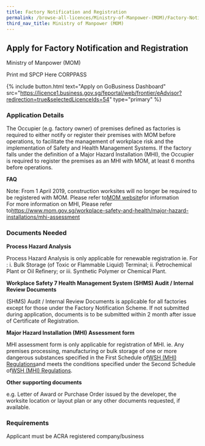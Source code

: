 ```yaml
---
title: Factory Notification and Registration
permalink: /browse-all-licences/Ministry-of-Manpower-(MOM)/Factory-Notification-and-Registration
third_nav_title: Ministry of Manpower (MOM)
---
```


## Apply for Factory Notification and Registration

Ministry of Manpower (MOM)

Print md SPCP Here CORPPASS

{% include button.html text="Apply on GoBusiness Dashboard" src="https://licence1.business.gov.sg/feportal/web/frontier/eAdvisor?redirection=true&selectedLicenceIds=54" type="primary" %}

### Application Details

<p>The Occupier (e.g. factory owner) of premises defined as factories is required to either notify or register their premises with MOM before operations, to facilitate the management of workplace risk and the implementation of Safety and Health Management Systems. If the factory falls under the definition of a Major Hazard Installation (MHI), the Occupier is required to register the premises as an MHI with MOM, at least 6 months before operations.</p>
<p><strong>FAQ</strong></p>
<p>Note: From 1 April 2019, construction worksites will no longer be required to be registered with MOM. Please refer to<a href="https://www.mom.gov.sg/workplace-safety-and-health/factory-notification-and-registration/requirements-for-factories" target="_blank" rel="noopener">MOM website</a>for information<br />For more information on MHI, Please refer to<a href="https://www.mom.gov.sg/workplace-safety-and-health/major-hazard-installations/mhi-assessment" target="_blank" rel="noopener">https://www.mom.gov.sg/workplace-safety-and-health/major-hazard-installations/mhi-assessment</a></p>

### Documents Needed

<p><strong>Process Hazard Analysis</strong></p>
<p>Process Hazard Analysis is only applicable for renewable registration ie. For : i. Bulk Storage (of Toxic or Flammable Liquid) Terminal; ii. Petrochemical Plant or Oil Refinery; or iii. Synthetic Polymer or Chemical Plant.</p>
<p><strong>Workplace Safety 7 Health Management System (SHMS) Audit / Internal Review Documents</strong></p>
<p>(SHMS) Audit / Internal Review Documents is applicable for all factories except for those under the Factory Notification Scheme. If not submitted during application, documents is to be submitted within 2 month after issue of Certificate of Registration.</p>
<p><strong>Major Hazard Installation (MHI) Assessment form</strong></p>
<p>MHI assessment form is only applicable for registration of MHI. ie. Any premises processing, manufacturing or bulk storage of one or more dangerous substances specified in the First Schedule of<a href="http://statutes.agc.gov.sg/aol/search/display/view.w3p;page=0;query=CompId%3Ad0a5a91e-1319-499a-8fda-e401fae9663a;rec=0;resUrl=http%3A%2F%2Fstatutes.agc.gov.sg%2Faol%2Fbrowse%2FyearResults.w3p%3BpNum%3D5%3Btype%3DslGaz%3Byear%3D2017" target="_new"><u>WSH (MHI) Regulations</u></a>and meets the conditions specified under the Second Schedule of<a href="http://statutes.agc.gov.sg/aol/search/display/view.w3p;page=0;query=CompId%3Ad0a5a91e-1319-499a-8fda-e401fae9663a;rec=0;resUrl=http%3A%2F%2Fstatutes.agc.gov.sg%2Faol%2Fbrowse%2FyearResults.w3p%3BpNum%3D5%3Btype%3DslGaz%3Byear%3D2017" target="_new"><u>WSH (MHI) Regulations</u></a>.</p>
<p><strong>Other supporting documents</strong></p>
<p>e.g. Letter of Award or Purchase Order issued by the developer, the worksite location or layout plan or any other documents requested, if available.</p>

### Requirements

Applicant must be ACRA registered company/business


